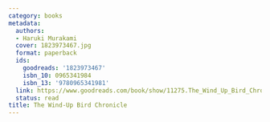 ```yaml
---
category: books
metadata:
  authors:
  - Haruki Murakami
  cover: 1823973467.jpg
  format: paperback
  ids:
    goodreads: '1823973467'
    isbn_10: 0965341984
    isbn_13: '9780965341981'
  link: https://www.goodreads.com/book/show/11275.The_Wind_Up_Bird_Chronicle
  status: read
title: The Wind-Up Bird Chronicle
---
```

